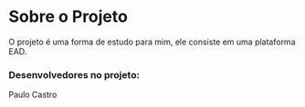 # Sobre o Projeto

O projeto é uma forma de estudo para mim, ele consiste em uma plataforma EAD.

### Desenvolvedores no projeto:

Paulo Castro
